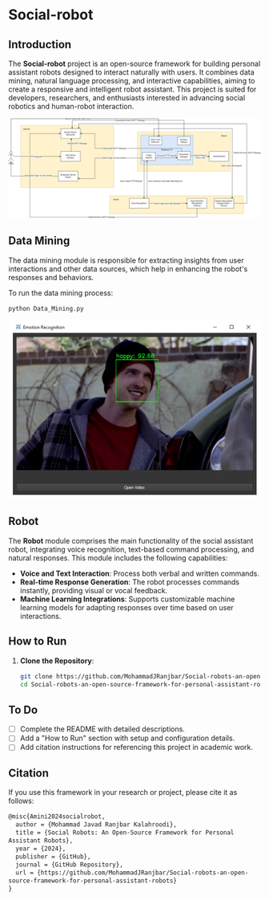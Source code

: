 
# Social-robot

## Introduction

The **Social-robot** project is an open-source framework for building personal assistant robots designed to interact naturally with users. It combines data mining, natural language processing, and interactive capabilities, aiming to create a responsive and intelligent robot assistant. This project is suited for developers, researchers, and enthusiasts interested in advancing social robotics and human-robot interaction.

![Architecture](Images/Architecture.png)

## Data Mining

The data mining module is responsible for extracting insights from user interactions and other data sources, which help in enhancing the robot's responses and behaviors.

To run the data mining process:
```python
python Data_Mining.py
```

![App Interface](Images/APP.png)

## Robot

The **Robot** module comprises the main functionality of the social assistant robot, integrating voice recognition, text-based command processing, and natural responses. This module includes the following capabilities:

- **Voice and Text Interaction**: Process both verbal and written commands.
- **Real-time Response Generation**: The robot processes commands instantly, providing visual or vocal feedback.
- **Machine Learning Integrations**: Supports customizable machine learning models for adapting responses over time based on user interactions.

## How to Run

1. **Clone the Repository**:
   ```bash
   git clone https://github.com/MohammadJRanjbar/Social-robots-an-open-source-framework-for-personal-assistant-robots.git
   cd Social-robots-an-open-source-framework-for-personal-assistant-robots
   ```


## To Do

- [ ] Complete the README with detailed descriptions.
- [ ] Add a "How to Run" section with setup and configuration details.
- [ ] Add citation instructions for referencing this project in academic work.

## Citation

If you use this framework in your research or project, please cite it as follows:

```
@misc{Amini2024socialrobot,
  author = {Mohammad Javad Ranjbar Kalahroodi},
  title = {Social Robots: An Open-Source Framework for Personal Assistant Robots},
  year = {2024},
  publisher = {GitHub},
  journal = {GitHub Repository},
  url = {https://github.com/MohammadJRanjbar/Social-robots-an-open-source-framework-for-personal-assistant-robots}
}
```
